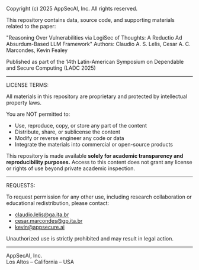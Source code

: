 Copyright (c) 2025 AppSecAI, Inc. All rights reserved.

This repository contains data, source code, and supporting materials related to the paper:

"Reasoning Over Vulnerabilities via LogiSec of Thoughts: A Reductio Ad Absurdum-Based LLM Framework"
Authors: Claudio A. S. Lelis, Cesar A. C. Marcondes, Kevin Fealey

Published as part of the 14th Latin-American Symposium on Dependable and Secure Computing (LADC 2025)

---

LICENSE TERMS:

All materials in this repository are proprietary and protected by intellectual property laws.

You are NOT permitted to:
- Use, reproduce, copy, or store any part of the content
- Distribute, share, or sublicense the content
- Modify or reverse engineer any code or data
- Integrate the materials into commercial or open-source products

This repository is made available **solely for academic transparency and reproducibility purposes.**
Access to this content does not grant any license or rights of use beyond private academic inspection.

---

REQUESTS:

To request permission for any other use, including research collaboration or educational redistribution, please contact:

- claudio.lelis@ga.ita.br  
- cesar.marcondes@gp.ita.br  
- kevin@appsecure.ai

Unauthorized use is strictly prohibited and may result in legal action.

---

AppSecAI, Inc.  
Los Altos – California – USA

